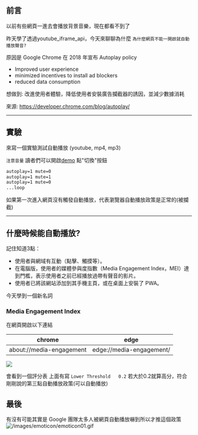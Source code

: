 ## 前言

以前有些網頁一進去會播放背景音樂，現在都看不到了

昨天學了透過youtube_iframe_api，今天來聊聊為什麼
`為什麼網頁不能一開啟就自動播放聲音?`

原因是 Google Chrome 在 2018 年宣布 Autoplay policy
* Improved user experience
* minimized incentives to install ad blockers 
* reduced data consumption

想做到:
改進使用者體驗，降低使用者安裝廣告攔截器的誘因，並減少數據消耗

來源:
https://developer.chrome.com/blog/autoplay/

---

## 實驗
來寫一個實驗測試自動播放 (youtube, mp4, mp3)

`注意音量`
讀者們可以開啟[demo](https://dpes8693.github.io/ithome-2024-ironman/day12/index.html)
點"切換"按鈕

```md
autoplay=1 mute=0
autoplay=1 mute=1
autoplay=1 mute=0
...loop
```

如果第一次進入網頁沒有觸發自動播放，代表瀏覽器自動播放政策是正常的(被攔截)

---

## 什麼時候能自動播放?

記住知道3點：

* 使用者與網域有互動（點擊、觸摸等）。
* 在電腦版，使用者的媒體參與度指數（Media Engagement Index，MEI）達到門檻，表示使用者之前已經播放過帶有聲音的影片。
* 使用者已將該網站添加到其手機主頁，或在桌面上安裝了 PWA。

今天學到一個新名詞

### Media Engagement Index

在網頁開啟以下連結

| chrome      | edge     |
| ------------- | ------------- |
| about://media-engagement | edge://media-engagement/ |

![](https://drive.google.com/thumbnail?id=1a_CBq9GVTEL8PzXONQOlA2ztZCitaEw4&sz=w1366)

會看到一個評分表
上面有寫 `Lower Threshold	0.2`
若大於0.2就算高分，符合剛剛說的第三點自動播放政策(可以自動播放)

## 最後

有沒有可能其實是 Google 團隊太多人被網頁自動播放嚇到所以才推這個政策
![/images/emoticon/emoticon01.gif](/images/emoticon/emoticon01.gif)

